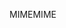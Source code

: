 <span data-ttu-id="92f71-101">MIME</span><span class="sxs-lookup"><span data-stu-id="92f71-101">MIME</span></span>